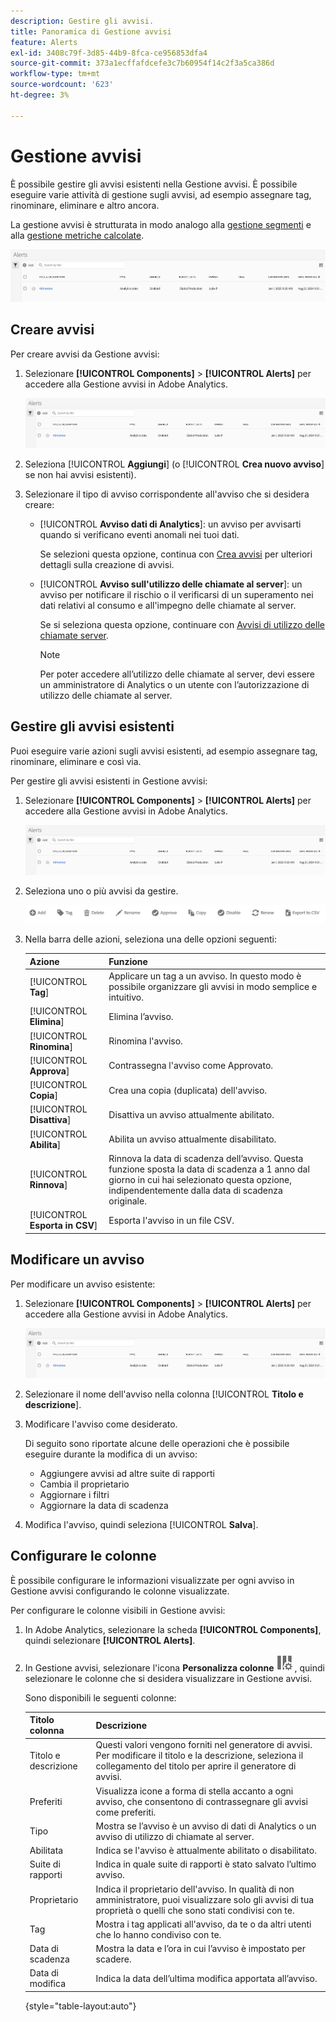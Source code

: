 ```yaml
---
description: Gestire gli avvisi.
title: Panoramica di Gestione avvisi
feature: Alerts
exl-id: 3408c79f-3d85-44b9-8fca-ce956853dfa4
source-git-commit: 373a1ecffafdcefe3c7b60954f14c2f3a5ca386d
workflow-type: tm+mt
source-wordcount: '623'
ht-degree: 3%

---
```


# Gestione avvisi

È possibile gestire gli avvisi esistenti nella Gestione avvisi. È possibile eseguire varie attività di gestione sugli avvisi, ad esempio assegnare tag, rinominare, eliminare e altro ancora.

La gestione avvisi è strutturata in modo analogo alla [gestione segmenti](https://experienceleague.adobe.com/docs/analytics/components/segmentation/segmentation-workflow/seg-manage.html?lang=it) e alla [gestione metriche calcolate](https://experienceleague.adobe.com/docs/analytics/components/calculated-metrics/calcmetric-workflow/cm-manager.html?lang=it).

![](assets/alert-manager.png)

## Creare avvisi

Per creare avvisi da Gestione avvisi:

1. Selezionare **[!UICONTROL Components]** > **[!UICONTROL Alerts]** per accedere alla Gestione avvisi in Adobe Analytics.

   ![](assets/alert-manager.png)

1. Seleziona [!UICONTROL **Aggiungi**] (o [!UICONTROL **Crea nuovo avviso**] se non hai avvisi esistenti).

1. Selezionare il tipo di avviso corrispondente all&#39;avviso che si desidera creare:

   * [!UICONTROL **Avviso dati di Analytics**]: un avviso per avvisarti quando si verificano eventi anomali nei tuoi dati.

     Se selezioni questa opzione, continua con [Crea avvisi](/help/analyze/analysis-workspace/c-intelligent-alerts/alert-builder.md) per ulteriori dettagli sulla creazione di avvisi.

   * [!UICONTROL **Avviso sull&#39;utilizzo delle chiamate al server**]: un avviso per notificare il rischio o il verificarsi di un superamento nei dati relativi al consumo e all&#39;impegno delle chiamate al server.

     Se si seleziona questa opzione, continuare con [Avvisi di utilizzo delle chiamate server](/help/admin/admin/c-server-call-usage/scu-alerts.md).

     >[!NOTE]
     >
     >Per poter accedere all’utilizzo delle chiamate al server, devi essere un amministratore di Analytics o un utente con l’autorizzazione di utilizzo delle chiamate al server.

## Gestire gli avvisi esistenti

Puoi eseguire varie azioni sugli avvisi esistenti, ad esempio assegnare tag, rinominare, eliminare e così via.

Per gestire gli avvisi esistenti in Gestione avvisi:

1. Selezionare **[!UICONTROL Components]** > **[!UICONTROL Alerts]** per accedere alla Gestione avvisi in Adobe Analytics.

   ![](assets/alert-manager.png)

1. Seleziona uno o più avvisi da gestire.

   ![](assets/alert-manager-tasks.png)

1. Nella barra delle azioni, seleziona una delle opzioni seguenti:

   | Azione | Funzione |
   |---------|----------|
   | [!UICONTROL **Tag**] | Applicare un tag a un avviso. In questo modo è possibile organizzare gli avvisi in modo semplice e intuitivo. |
   | [!UICONTROL **Elimina**] | Elimina l’avviso. |
   | [!UICONTROL **Rinomina**] | Rinomina l&#39;avviso. |
   | [!UICONTROL **Approva**] | Contrassegna l&#39;avviso come Approvato. |
   | [!UICONTROL **Copia**] | Crea una copia (duplicata) dell&#39;avviso. |
   | [!UICONTROL **Disattiva**] | Disattiva un avviso attualmente abilitato. |
   | [!UICONTROL **Abilita**] | Abilita un avviso attualmente disabilitato. |
   | [!UICONTROL **Rinnova**] | Rinnova la data di scadenza dell’avviso. Questa funzione sposta la data di scadenza a 1 anno dal giorno in cui hai selezionato questa opzione, indipendentemente dalla data di scadenza originale. |
   | [!UICONTROL **Esporta in CSV**] | Esporta l&#39;avviso in un file CSV. |

## Modificare un avviso

Per modificare un avviso esistente:

1. Selezionare **[!UICONTROL Components]** > **[!UICONTROL Alerts]** per accedere alla Gestione avvisi in Adobe Analytics.

   ![](assets/alert-manager.png)

1. Selezionare il nome dell&#39;avviso nella colonna [!UICONTROL **Titolo e descrizione**].

1. Modificare l&#39;avviso come desiderato.

   Di seguito sono riportate alcune delle operazioni che è possibile eseguire durante la modifica di un avviso:

   * Aggiungere avvisi ad altre suite di rapporti
   * Cambia il proprietario
   * Aggiornare i filtri
   * Aggiornare la data di scadenza

1. Modifica l&#39;avviso, quindi seleziona [!UICONTROL **Salva**].

## Configurare le colonne

È possibile configurare le informazioni visualizzate per ogni avviso in Gestione avvisi configurando le colonne visualizzate.

Per configurare le colonne visibili in Gestione avvisi:

1. In Adobe Analytics, selezionare la scheda **[!UICONTROL Components]**, quindi selezionare **[!UICONTROL Alerts]**.

1. In Gestione avvisi, selezionare l&#39;icona **Personalizza colonne** ![Personalizza colonne icona](assets/customize-columns-icon.png), quindi selezionare le colonne che si desidera visualizzare in Gestione avvisi.

   Sono disponibili le seguenti colonne:

   | Titolo colonna | Descrizione |
   |---|---|
   | Titolo e descrizione | Questi valori vengono forniti nel generatore di avvisi. Per modificare il titolo e la descrizione, seleziona il collegamento del titolo per aprire il generatore di avvisi. |
   | Preferiti | Visualizza icone a forma di stella accanto a ogni avviso, che consentono di contrassegnare gli avvisi come preferiti. <!-- For more information, see [Mark calculated metrics as favorites](/help/components/c-calcmetrics/c-workflow/cm-workflow/cm-favorite.md). --> |
   | Tipo | Mostra se l’avviso è un avviso di dati di Analytics o un avviso di utilizzo di chiamate al server. |
   | Abilitata | Indica se l&#39;avviso è attualmente abilitato o disabilitato. |
   | Suite di rapporti | Indica in quale suite di rapporti è stato salvato l’ultimo avviso. |
   | Proprietario | Indica il proprietario dell&#39;avviso. In qualità di non amministratore, puoi visualizzare solo gli avvisi di tua proprietà o quelli che sono stati condivisi con te. |
   | Tag | Mostra i tag applicati all&#39;avviso, da te o da altri utenti che lo hanno condiviso con te. |
   | Data di scadenza | Mostra la data e l’ora in cui l’avviso è impostato per scadere. |
   | Data di modifica | Indica la data dell’ultima modifica apportata all’avviso. |

   {style="table-layout:auto"}

   <!-- When "Last used" column is added, add this information as the description: Shows the date when the alert was last used. <p>This information can help you determine whether a component is valuable to users in your organization, where it is used, and if it needs to be deleted or modified.</p><p>Consider the following when viewing this column:</p><ul><li>This information does not include usage from the API, Report Builder, or Data Warehouse.</li><li>For some components, this column might not contain data if the component was last used prior to September 2023.</li></ul> -->


